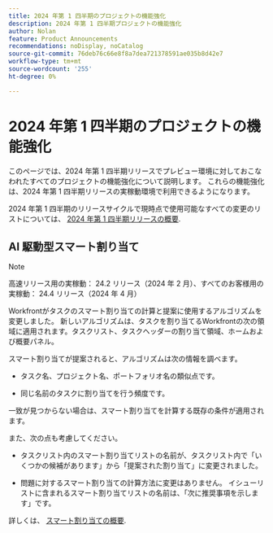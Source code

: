 ```yaml
---
title: 2024 年第 1 四半期のプロジェクトの機能強化
description: 2024 年第 1 四半期プロジェクトの機能強化
author: Nolan
feature: Product Announcements
recommendations: noDisplay, noCatalog
source-git-commit: 76deb76c66e8f8a7dea721378591ae035b8d42e7
workflow-type: tm+mt
source-wordcount: '255'
ht-degree: 0%

---
```


# 2024 年第 1 四半期のプロジェクトの機能強化

このページでは、2024 年第 1 四半期リリースでプレビュー環境に対しておこなわれたすべてのプロジェクトの機能強化について説明します。 これらの機能強化は、2024 年第 1 四半期リリースの実稼動環境で利用できるようになります。

2024 年第 1 四半期のリリースサイクルで現時点で使用可能なすべての変更のリストについては、 [2024 年第 1 四半期リリースの概要](/help/quicksilver/product-announcements/product-releases/24-q1-release-activity/24-q1-release-overview.md).

## AI 駆動型スマート割り当て

>[!NOTE]
>
>高速リリース用の実稼動： 24.2 リリース（2024 年 2 月）、すべてのお客様用の実稼動： 24.4 リリース（2024 年 4 月）

Workfrontがタスクのスマート割り当ての計算と提案に使用するアルゴリズムを変更しました。 新しいアルゴリズムは、タスクを割り当てるWorkfrontの次の領域に適用されます。タスクリスト、タスクヘッダーの割り当て領域、ホームおよび概要パネル。

スマート割り当てが提案されると、アルゴリズムは次の情報を調べます。

* タスク名、プロジェクト名、ポートフォリオ名の類似点です。

* 同じ名前のタスクに割り当てを行う頻度です。

一致が見つからない場合は、スマート割り当てを計算する既存の条件が適用されます。

また、次の点も考慮してください。

* タスクリスト内のスマート割り当てリストの名前が、タスクリスト内で「いくつかの候補があります」から「提案された割り当て」に変更されました。

* 問題に対するスマート割り当ての計算方法に変更はありません。 イシューリストに含まれるスマート割り当てリストの名前は、「次に推奨事項を示します」です。

詳しくは、 [スマート割り当ての概要](/help/quicksilver/manage-work/tasks/assign-tasks/smart-assignments.md).

